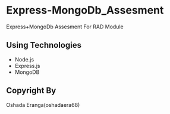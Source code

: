 # Express-MongoDb_Assesment
Express+MongoDb Assesment For RAD Module

## Using Technologies
   - Node.js
   - Express.js
   - MongoDB

## Copyright By
Oshada Eranga(oshadaera68)
